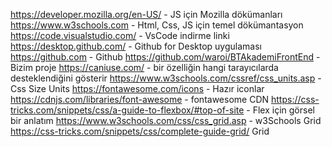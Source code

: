 https://developer.mozilla.org/en-US/ - JS için Mozilla dökümanları
https://www.w3schools.com - Html, Css, JS için temel dökümantasyon
https://code.visualstudio.com/ - VsCode indirme linki
https://desktop.github.com/ - Github for Desktop uygulaması
https://github.com - Github
https://github.com/waroi/BTAkademiFrontEnd - Bizim proje
https://caniuse.com/ - bir özelliğin hangi tarayıcılarda desteklendiğini gösterir
https://www.w3schools.com/cssref/css_units.asp - Css Size Units
https://fontawesome.com/icons - Hazır iconlar
https://cdnjs.com/libraries/font-awesome - fontawesome CDN
https://css-tricks.com/snippets/css/a-guide-to-flexbox/#top-of-site - Flex için görsel bir anlatım
https://www.w3schools.com/css/css_grid.asp - w3Schools Grid
https://css-tricks.com/snippets/css/complete-guide-grid/ Grid
